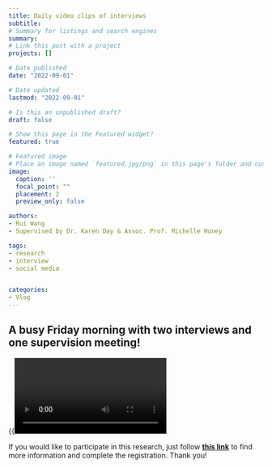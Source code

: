 ```yaml
---
title: Daily video clips of interviews
subtitle: 
# Summary for listings and search engines
summary: 
# Link this post with a project
projects: []

# Date published
date: "2022-09-01"

# Date updated
lastmod: "2022-09-01"

# Is this an unpublished draft?
draft: false

# Show this page in the Featured widget?
featured: true

# Featured image
# Place an image named `featured.jpg/png` in this page's folder and customize its options here.
image:
  caption: ''
  focal_point: ""
  placement: 2
  preview_only: false

authors:
- Rui Wang
- Supervised by Dr. Karen Day & Assoc. Prof. Michelle Honey

tags:
- research
- interview
- social media


categories:
- Vlog
---
```


## A busy Friday morning with two interviews and one supervision meeting!


{{<video src="my_video.mp4" controls="yes">}}


If you would like to participate in this research, just follow [**this link**](https://auckland.au1.qualtrics.com/jfe/form/SV_bOfETKNZCCuHHjo) to find more information and complete the registration. Thank you!